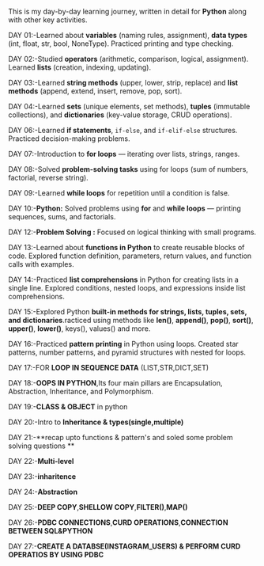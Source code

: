 This is my day-by-day learning journey, written in detail for **Python** along with other key activities.

DAY 01:-Learned about **variables** (naming rules, assignment), **data types** (int, float, str, bool, NoneType). Practiced printing and type checking.

DAY 02:-Studied **operators** (arithmetic, comparison, logical, assignment). Learned **lists** (creation, indexing, updating). 

DAY 03:-Learned **string methods** (upper, lower, strip, replace) and **list methods** (append, extend, insert, remove, pop, sort).

DAY 04:-Learned **sets** (unique elements, set methods), **tuples** (immutable collections), and **dictionaries** (key-value storage, CRUD operations). 

DAY 06:-Learned **if statements**, `if-else`, and `if-elif-else` structures. Practiced decision-making problems. 

DAY 07:-Introduction to **for loops** — iterating over lists, strings, ranges. 

DAY 08:-Solved **problem-solving tasks** using for loops (sum of numbers, factorial, reverse string).  

DAY 09:-Learned **while loops** for repetition until a condition is false. 

DAY 10:-**Python:** Solved problems using **for** and **while loops** — printing sequences, sums, and factorials.  

DAY 12:-**Problem Solving :** Focused on logical thinking with small programs. 

DAY 13:-Learned about **functions in Python** to create reusable blocks of code.
Explored function definition, parameters, return values, and function calls with examples.

DAY 14:-Practiced **list comprehensions** in Python for creating lists in a single line.
Explored conditions, nested loops, and expressions inside list comprehensions.

DAY 15:-Explored Python **built-in methods for strings, lists, tuples, sets, and dictionaries**.racticed using methods like **len()**, **append()**, **pop()**, **sort()**, **upper()**, **lower()**, keys(), values() and more.

DAY 16:-Practiced **pattern printing** in Python using loops.
Created star patterns, number patterns, and pyramid structures with nested for loops.

DAY 17:-FOR **LOOP IN SEQUENCE  DATA** (LIST,STR,DICT,SET)

DAY 18:-**OOPS IN PYTHON**,Its four main pillars are Encapsulation, Abstraction, Inheritance, and Polymorphism.

DAY 19:-**CLASS & OBJECT** in python

DAY 20:-Intro to **Inheritance & types(single,multiple)**

DAY 21:-**recap upto functions & pattern's  and soled some problem solving questions **

DAY 22:-**Multi-level**

DAY 23:-**inharitence**

DAY 24:-**Abstraction**

DAY 25:-**DEEP COPY**,**SHELLOW COPY**,**FILTER()**,**MAP()**

DAY 26:-**PDBC CONNECTIONS**,**CURD OPERATIONS**,**CONNECTION BETWEEN SQL&PYTHON**

DAY 27:-**CREATE A DATABSE(INSTAGRAM_USERS) & PERFORM CURD OPERATIOS BY USING PDBC**

